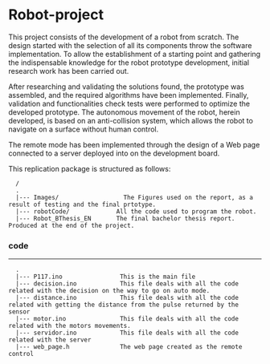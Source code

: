 # Robot-project

This project consists of the development of a robot from scratch. The design started with the selection of all its components throw the software implementation. To allow the establishment of a starting point and gathering the indispensable knowledge for
the robot prototype development, initial research work has been carried out.

After researching and validating the solutions found, the prototype was assembled, and the required algorithms have been implemented. Finally, validation and functionalities check tests were performed to optimize the developed prototype. The autonomous movement of the robot, herein developed, is based on an anti-collision system, which allows the robot to navigate on a surface without human control.

The remote mode has been implemented through the design of a Web page connected to a server deployed into on the development board.

This replication package is structured as follows:

````
  /
  .
  |--- Images/             		The Figures used on the report, as a result of testing and the final prtotype.
  |--- robotCode/             All the code used to program the robot.
  |--- Robot_BThesis_EN       The final bachelor thesis report. Produced at the end of the project. 
````


### code 
---
````
  .
  |--- P117.ino                This is the main file
  |--- decision.ino            This file deals with all the code related with the decision on the way to go on auto mode.
  |--- distance.ino            This file deals with all the code related with getting the distance from the pulse returned by the sensor
  |--- motor.ino               This file deals with all the code related with the motors movements.
  |--- servidor.ino            This file deals with all the code related with the server
  |--- web_page.h              The web page created as the remote control
````
